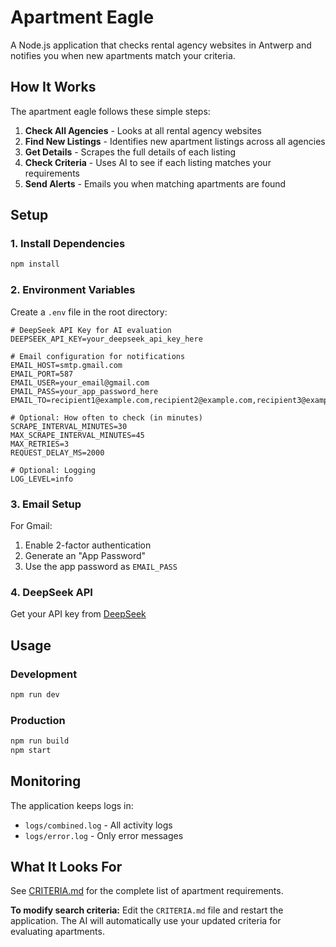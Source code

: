 # Apartment Eagle

A Node.js application that checks rental agency websites in Antwerp and notifies you when new apartments match your criteria.

## How It Works

The apartment eagle follows these simple steps:

1. **Check All Agencies** - Looks at all rental agency websites
2. **Find New Listings** - Identifies new apartment listings across all agencies
3. **Get Details** - Scrapes the full details of each listing
4. **Check Criteria** - Uses AI to see if each listing matches your requirements
5. **Send Alerts** - Emails you when matching apartments are found

## Setup

### 1. Install Dependencies

```bash
npm install
```

### 2. Environment Variables

Create a `.env` file in the root directory:

```env
# DeepSeek API Key for AI evaluation
DEEPSEEK_API_KEY=your_deepseek_api_key_here

# Email configuration for notifications
EMAIL_HOST=smtp.gmail.com
EMAIL_PORT=587
EMAIL_USER=your_email@gmail.com
EMAIL_PASS=your_app_password_here
EMAIL_TO=recipient1@example.com,recipient2@example.com,recipient3@example.com

# Optional: How often to check (in minutes)
SCRAPE_INTERVAL_MINUTES=30
MAX_SCRAPE_INTERVAL_MINUTES=45
MAX_RETRIES=3
REQUEST_DELAY_MS=2000

# Optional: Logging
LOG_LEVEL=info
```

### 3. Email Setup

For Gmail:

1. Enable 2-factor authentication
2. Generate an "App Password"
3. Use the app password as `EMAIL_PASS`

### 4. DeepSeek API

Get your API key from [DeepSeek](https://platform.deepseek.com/)

## Usage

### Development

```bash
npm run dev
```

### Production

```bash
npm run build
npm start
```

## Monitoring

The application keeps logs in:

- `logs/combined.log` - All activity logs
- `logs/error.log` - Only error messages

## What It Looks For

See [CRITERIA.md](./CRITERIA.md) for the complete list of apartment requirements.

**To modify search criteria:** Edit the `CRITERIA.md` file and restart the application. The AI will automatically use your updated criteria for evaluating apartments.
